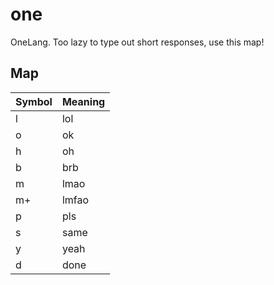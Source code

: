 # one
OneLang. Too lazy to type out short responses, use this map!

## Map
| Symbol | Meaning |
| ------ | ------- |
| l      | lol     |
| o      | ok      |
| h      | oh      |
| b      | brb     |
| m      | lmao    |
| m+     | lmfao   |
| p      | pls     |
| s      | same    |
| y      | yeah    |
| d      | done    |

